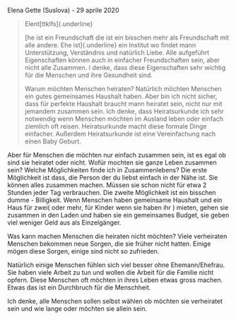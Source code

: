 Elena Gette (Suslova) - 29 aprile 2020

> Elent[ttklfs]{.underline}
>
> [he ist ein Freundschaft die ist ein bisschen mehr als Freundschaft
> mit alle andere. Ehe ist]{.underline} ein Institut wo findet mann
> Unterstützung, Verständnis und natürlich Liebe. Alle aufgeführt
> Eigenschaften können auch in einfacher Freundschaften sein, aber nicht
> alle Zusammen. I denke, dass diese Eigenschaften sehr wichtig für die
> Menschen und ihre Gesundheit sind.
>
> Warum möchten Menschen heiraten? Natürlich möchten Menschen ein gutes
> gemeinsames Haushalt haben. Aber bin ich nicht sicher, dass für
> perfekte Haushalt braucht mann heiratet sein, nicht nur mit jemandem
> zusammen sein. Ich denke, dass Heiratsurkunde ich sehr notwendig wenn
> Menschen möchten im Ausland leben oder einfach ziemlich oft reisen.
> Heiratsurkunde macht diese formale Dinge einfacher. Außerdem
> Heiratsurkunde ist eine Vereinfachung nach einen Baby Geburt.

Aber für Menschen die möchten nur einfach zusammen sein, ist es egal ob
sind sie heiratet oder nicht. Wofür mochten sie ganze Leben zusammen
sein? Welche Möglichkeiten finde ich in Zusammenlebens? Die erste
Möglichkeit ist dass, die Person der du liebst einfach in der Nähe ist.
Sie können alles zusammen machen. Müssen sie schon nicht für etwa 2
Stunden jeder Tag verbrauchen. Die zweite Möglichkeit ist ein bisschen
dumme - Billigkeit. Wenn Menschen haben gemeinsame Haushalt und ein Haus
für zwei( oder mehr, für Kinder wenn sie haben ihr ) mieten, gehen sie
zusammen in den Laden und haben sie ein gemeinsames Budget, sie geben
viel weniger Geld aus als Einzelgänger.

Was kann machen Menschen die heiraten nicht möchten? Viele verheiraten
Menschen bekommen neue Sorgen, die sie früher nicht hatten. Einige mögen
diese Sorgen, einige sind nicht so zufrieden.

Natürlich einige Menschen fühlen sich viel besser ohne Ehemann/Ehefrau.
Sie haben viele Arbeit zu tun und wollen die Arbeit für die Familie
nicht opfern. Diese Menschen oft möchten in ihres Leben etwas gross
machen. Etwas das ist ein Durchbruch für die Menschheit.

Ich denke, alle Menschen sollen selbst wählen ob möchten sie verheiratet
sein und wie lange oder möchten sie allein sein.
